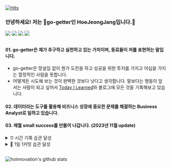 [![Hits](https://hits.seeyoufarm.com/api/count/incr/badge.svg?url=https%3A%2F%2Fgithub.com%2Fhoinnovation%2Fhit-counter&count_bg=%2379C83D&title_bg=%23555555&icon=azurepipelines.svg&icon_color=%23E7E7E7&title=WELCOME&edge_flat=false)](https://hits.seeyoufarm.com)

### 안녕하세요! 저는 🚀go-getter인 HoeJeongJang입니다.👋
<p>
<a href="https://velog.io/@h-go-getter"><img src="https://img.shields.io/badge/My_Blog-09B3AF?style=flat-square&logo=Storyblok&logoColor=white"/></a>
<a href="http://linkedin.com/in/hoejeong-jang-823b20213" target="_blank"><img src="https://img.shields.io/badge/HoeJeongJang-0A66C2?style=flat-square&logo=Linkedin&logoColor=white"/></a>
  <a href="https://h-go-getter.oopy.io/" target="_blank"><img src="https://img.shields.io/badge/My_portfolio-DD0B78?style=flat-square&logo=GitHub%20Sponsors&logoColor=white"/></a>
  <a href="https://mail.google.com/mail/u/0/?fs=1&tf=cm&source=mailto&to=hoinnovation@naver.com" target="_blank"><img src="https://img.shields.io/badge/hoinnovation@naver.com-EA4335?style=flat-square&logo=Gmail&logoColor=white"/></a>
</p>


## 
#### 01. go-getter은 제가 추구하고 실천하고 있는 가치이며, 동료들이 저를 표현하는 말입니다.
* go-getter은 망설임 없이 뭔가 도전을 하고 성공을 위한 투지를 가지고 야심을 가지는 열정적인 사람을 뜻합니다. 
* 어떻게든 시도해 보는 것이 완벽한 것보다 낫다고 생각합니다. 말보다는 행동이 앞서는 사람이 되고 싶어서 [Today I Learned](https://github.com/hoinnovation/TIL)와 블로그에 모든 것을 기록해보고 있습니다.

#### 02. 데이터라는 도구를 활용해 비즈니스 성장에 중요한 문제를 해결하는 Business Analyst로 일하고 있습니다.
 
#### 03. 매월 small success를 만들어 나갑니다. (2023년 11월 update)

<details>
<summary>⏰ 시간 기록 습관 달성</summary>
  
> 올해는 꾸준히 계속 기록해서 시간을 지배하고 싶습니다. 특히 '얼마나 바빴는지'가 아니라 '얼마나 의미있는지'를 목표로 삼고자합니다.매 달마다 의미있는 목표를 세우고, 기록한 시간을 회고하며 내가 어디에 시간을 쓰고 있는지 파악 하고, 어떤 시간을 관리해야 내가 원하는 것을 할 수 있을지 판단해보려고 합니다.

* 11월 : 2023-11-01 ~ 2023-11-30  
  <img src="https://github.com/hoinnovation/hoinnovation/assets/45919197/53bae88a-335e-48dd-a127-15e23b4759d6" width="500" height="470">

* 10월 : 2023-10-01 ~ 2023-10-31  
  <img src="https://github.com/hoinnovation/hoinnovation/assets/45919197/df3cf24a-73d3-423c-b1b4-43b11ab59bef" width="500" height="470">

* 9월 : 2023-09-01 ~ 2023-09-30  
  <img src="https://github.com/hoinnovation/hoinnovation/assets/45919197/44bfb519-7923-4aa7-8997-c584dab89e96" width="500" height="470">

* 8월 : 2023-08-01 ~ 2023-08-31  
  <img src="https://github.com/hoinnovation/hoinnovation/assets/45919197/dfed8f6f-e1ce-4ad5-a8c9-3554abbfa3d8" width="500" height="470">

* 7월 : 2023-07-01 ~ 2023-07-31  
  <img src="https://github.com/hoinnovation/hoinnovation/assets/45919197/a31c9afe-aa19-4094-a589-44c1b775be68" width="500" height="470">

* 6월 : 2023-06-01 ~ 2023-06-30  
  <img src="https://github.com/hoinnovation/hoinnovation/assets/45919197/f2de985f-05d1-486b-992b-fcbf817291c0" width="500" height="400">

* 5월 : 2023-05-01 ~ 2023-05-31  
  <img src="https://github.com/hoinnovation/TIL/assets/45919197/a72c7865-f892-4b72-b525-c8ccb20e1167" width="500" height="400">
  
* 4월 : 2023-04-01 ~ 2023-04-30  
  <img src="https://github.com/hoinnovation/TIL/assets/45919197/7100fe20-20fa-4f07-b41d-4adb664340cb" width="500" height="400">  
  
  
* 3월 : 2023-03-01 ~ 2023-03-31   
  <img src="https://velog.velcdn.com/images/h-go-getter/post/25516058-f7d1-4873-926a-f6d69f51b4c6/image.png" width="500" height="400">

  
* 2월 : 2023-02-01 ~ 2023-02-28  
  <img src="https://velog.velcdn.com/images/h-go-getter/post/66a3eb61-5ce4-4ae9-b06c-f43a5eef2f8c/image.png" width="500" height="400" >


* 1월 : 2023-01-11 ~ 2023-01-31  
  <img src="https://velog.velcdn.com/images/h-go-getter/post/9cc4ec4c-ca6c-47de-b716-2cba8f550d05/image.png" width="500" height="400" >

</details>

<details>
<summary> 🌳 1일 1커밋 습관 달성</summary>
> TIL은 Today I Learned로,매일 학습한 걸 기록하는 저장소인데요. 항상 무언가를 듣고, 무언가를 생각하며, 무언가를 배우기 위해 매일 기록하고 있습니다. TIL을 하다보니, 1일 1커밋을 하고 싶어서 1개라도 공부해서 기록하게 되는 좋은 영향을 주더라구요. 올해도 계속 꾸준히 기록해서 빼곡히 잔디를 심고싶습니다.

* 2023-01-01 ~ 2023-11-30 (97% 달성) 
  ![image](https://github.com/hoinnovation/hoinnovation/assets/45919197/2a497966-a309-4c68-bdba-f0f261820cf5)


</details>


## 
<!-- <p><img src="https://img.shields.io/badge/MySQL-yellow?style=flat&logo=MySQL&logoColor=4479A1"/>&nbsp;&nbsp;<img src="https://img.shields.io/badge/Python-3766AB?style=flat-square&logo=Python&logoColor=white"/></a> <img src="https://img.shields.io/badge/Notion-0052CC?style=flat&logo=Notion&logoColor=black"/>&nbsp;&nbsp;<img src="https://img.shields.io/badge/GitHub-gray?style=flat&logo=GitHub&logoColor=black"/>&nbsp;&nbsp;</p> -->
   
![hoinnovation's github stats](https://github-readme-stats-git-masterrstaa-rickstaa.vercel.app/api?username=hoinnovation&show_icons=true)


